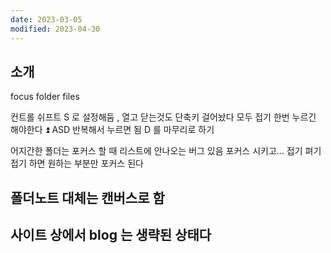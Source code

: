 ```yaml
---
date: 2023-03-05
modified: 2023-04-30
---
```


## 소개

focus folder files

컨트롤 쉬프트 S 로 설정해둠 , 열고 닫는것도 단축키 걸어놨다
모두 접기 한번 누르긴 해야한다 ⏫
ASD 반복해서 누르면 됨 D 를 마무리로 하기

어지간한 폴더는 포커스 할 때 리스트에 안나오는 버그 있음
포커스 시키고... 접기 펴기 접기 하면 원하는 부분만 포커스 된다

## 폴더노트 대체는 캔버스로 함

## 사이트 상에서 blog 는 생략된 상태다
